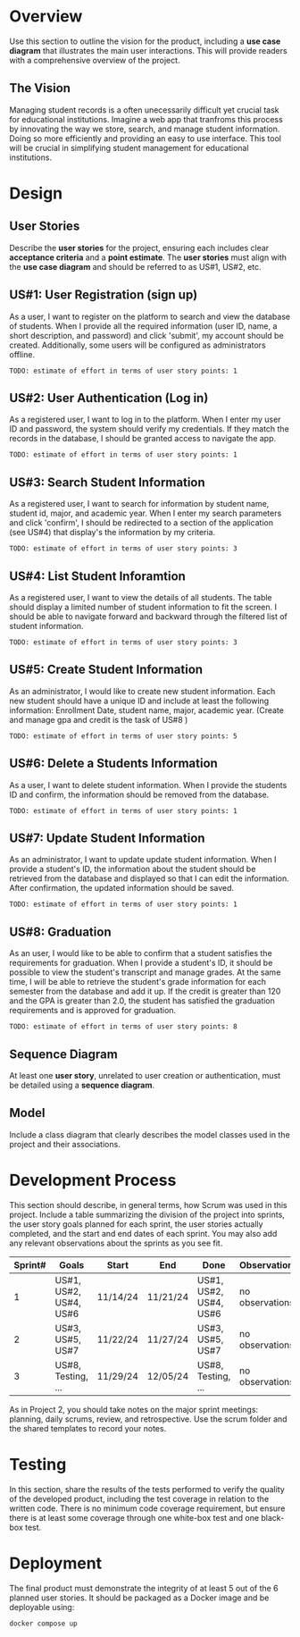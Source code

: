 # Overview

Use this section to outline the vision for the product, including a **use case diagram** that illustrates the main user interactions. This will provide readers with a comprehensive overview of the project.

## The Vision

Managing student records is a often unecessarily difficult yet crucial task for educational institutions. Imagine a web app that tranfroms this process by innovating the way we store, search, and manage student information. Doing so more efficiently and providing an easy to use interface. This tool will be crucial in simplifying student management for educational institutions.

# Design

## User Stories

Describe the **user stories** for the project, ensuring each includes clear **acceptance criteria** and a **point estimate**. The **user stories** must align with the **use case diagram** and should be referred to as US#1, US#2, etc. 

## US#1: User Registration (sign up)

As a user, I want to register on the platform to search and view the database of students. When I provide all the required information (user ID, name, a short description, and password) and click 'submit', my account should be created. Additionally, some users will be configured as administrators offline.

```
TODO: estimate of effort in terms of user story points: 1
```

## US#2: User Authentication (Log in)

As a registered user, I want to log in to the platform. When I enter my user ID and password, the system should verify my credentials. If they match the records in the database, I should be granted access to navigate the app.

```
TODO: estimate of effort in terms of user story points: 1
```

## US#3: Search Student Information

As a registered user, I want to search for information by student name, student id, major, and academic year. When I enter my search parameters and click 'confirm', I should be redirected to a section of the application (see US#4) that display's the information by my criteria.

```
TODO: estimate of effort in terms of user story points: 3
```

## US#4: List Student Inforamtion

As a registered user, I want to view the details of all students. The table should display a limited number of student information to fit the screen. I should be able to navigate forward and backward through the filtered list of student information.

```
TODO: estimate of effort in terms of user story points: 3
```

## US#5: Create Student Information

As an administrator, I would like to create new student information. Each new student should have a unique ID and include at least the following information: Enrollment Date, student name, major, academic year. (Create and manage gpa and credit is the task of US#8 )

```
TODO: estimate of effort in terms of user story points: 5
```

## US#6: Delete a Students Information

As a user, I want to delete student information. When I provide the students ID and confirm, the information should be removed from the database.

```
TODO: estimate of effort in terms of user story points: 1
```

## US#7: Update Student Information

As an administrator, I want to update update student information. When I provide a student's ID, the information about the student should be retrieved from the database and displayed so that I can edit the information. After confirmation, the updated information should be saved.

```
TODO: estimate of effort in terms of user story points: 1
```

## US#8: Graduation

As an user, I would like to be able to confirm that a student satisfies the requirements for graduation.  When I provide a student's ID, it should be possible to view the student's transcript and manage grades. At the same time, I will be able to retrieve the student's grade information for each semester from the database and add it up. If the credit is greater than 120 and the GPA is greater than 2.0, the student has satisfied the graduation requirements and is approved for graduation.

```
TODO: estimate of effort in terms of user story points: 8
```


## Sequence Diagram

At least one **user story**, unrelated to user creation or authentication, must be detailed using a **sequence diagram**.

## Model 

Include a class diagram that clearly describes the model classes used in the project and their associations.

# Development Process 

This section should describe, in general terms, how Scrum was used in this project. Include a table summarizing the division of the project into sprints, the user story goals planned for each sprint, the user stories actually completed, and the start and end dates of each sprint. You may also add any relevant observations about the sprints as you see fit.

|Sprint#|Goals|Start|End|Done|Observations|
|---|---|---|---|---|---|
|1|US#1, US#2, US#4, US#6|11/14/24|11/21/24|US#1, US#2, US#4, US#6|no observations|
|2|US#3, US#5, US#7|11/22/24|11/27/24|US#3, US#5, US#7|no observations|
|3|US#8, Testing, ... |11/29/24|12/05/24|US#8, Testing, ... |no observations|

As in Project 2, you should take notes on the major sprint meetings: planning, daily scrums, review, and retrospective. Use the scrum folder and the shared templates to record your notes.

# Testing 

In this section, share the results of the tests performed to verify the quality of the developed product, including the test coverage in relation to the written code. There is no minimum code coverage requirement, but ensure there is at least some coverage through one white-box test and one black-box test.

# Deployment 

The final product must demonstrate the integrity of at least 5 out of the 6 planned user stories. It should be packaged as a Docker image and be deployable using:

```
docker compose up
```